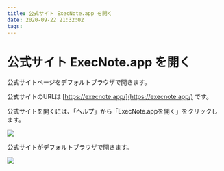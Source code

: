 ```yaml
---
title: 公式サイト ExecNote.app を開く
date: 2020-09-22 21:32:02
tags:
---
```


# 公式サイト ExecNote.app を開く

公式サイトページをデフォルトブラウザで開きます。

公式サイトのURLは [https://execnote.app/](https://execnote.app/) です。

公式サイトを開くには、「ヘルプ」から「ExecNote.appを開く」をクリックします。

![](/img/2020-09-23-09-35-21.png)

公式サイトがデフォルトブラウザで開きます。

![](/img/2020-09-23-09-36-22.png)

